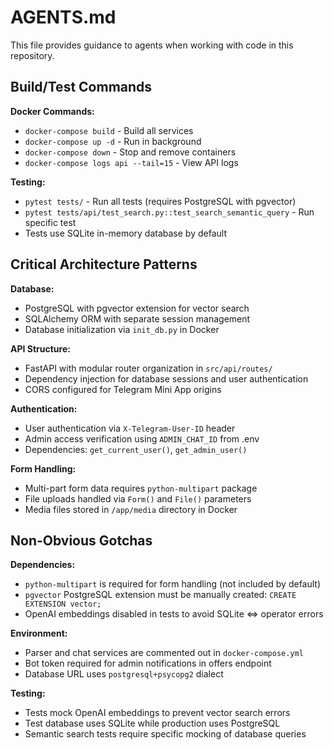 # AGENTS.md

This file provides guidance to agents when working with code in this repository.

## Build/Test Commands

**Docker Commands:**
- `docker-compose build` - Build all services
- `docker-compose up -d` - Run in background
- `docker-compose down` - Stop and remove containers
- `docker-compose logs api --tail=15` - View API logs

**Testing:**
- `pytest tests/` - Run all tests (requires PostgreSQL with pgvector)
- `pytest tests/api/test_search.py::test_search_semantic_query` - Run specific test
- Tests use SQLite in-memory database by default

## Critical Architecture Patterns

**Database:**
- PostgreSQL with pgvector extension for vector search
- SQLAlchemy ORM with separate session management
- Database initialization via `init_db.py` in Docker

**API Structure:**
- FastAPI with modular router organization in `src/api/routes/`
- Dependency injection for database sessions and user authentication
- CORS configured for Telegram Mini App origins

**Authentication:**
- User authentication via `X-Telegram-User-ID` header
- Admin access verification using `ADMIN_CHAT_ID` from .env
- Dependencies: `get_current_user()`, `get_admin_user()`

**Form Handling:**
- Multi-part form data requires `python-multipart` package
- File uploads handled via `Form()` and `File()` parameters
- Media files stored in `/app/media` directory in Docker

## Non-Obvious Gotchas

**Dependencies:**
- `python-multipart` is required for form handling (not included by default)
- `pgvector` PostgreSQL extension must be manually created: `CREATE EXTENSION vector;`
- OpenAI embeddings disabled in tests to avoid SQLite <=> operator errors

**Environment:**
- Parser and chat services are commented out in `docker-compose.yml`
- Bot token required for admin notifications in offers endpoint
- Database URL uses `postgresql+psycopg2` dialect

**Testing:**
- Tests mock OpenAI embeddings to prevent vector search errors
- Test database uses SQLite while production uses PostgreSQL
- Semantic search tests require specific mocking of database queries